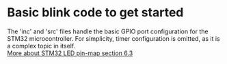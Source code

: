 # Basic blink code to get started
The 'inc' and 'src' files handle the basic GPIO port configuration for the STM32 microcontroller. For simplicity, timer configuration is omitted, as it is a complex topic in itself. \
[More about STM32 LED pin-map section 6.3](https://www.st.com/resource/en/user_manual/um1842-discovery-kit-with-stm32f411ve-mcu-stmicroelectronics.pdf)


